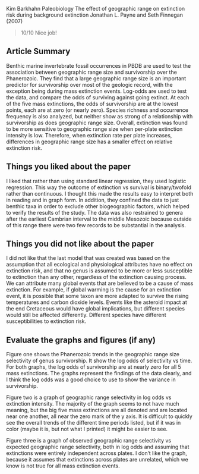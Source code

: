 Kim Barkhahn
Paleobiology
The effect of geographic range on extinction risk during background extinction
Jonathan L. Payne and Seth Finnegan (2007)

> 10/10 Nice job!

## Article Summary

Benthic marine invertebrate fossil occurrences in PBDB are used to test the association between geographic range size and survivorship over the Phanerozoic. They find that a large geographic range size is an important predictor for survivorship over most of the geologic record, with the exception being during mass extinction events. Log-odds are used to test the data, and compare the odds of surviving against going extinct. At each of the five mass extinctions, the odds of survivorship are at the lowest points, each are at zero (or nearly zero). Species richness and occurrence frequency is also analyzed, but neither show as strong of a relationship with survivorship as does geographic range size. Overall, extinction was found to be more sensitive to geographic range size when per-plate extinction intensity is low. Therefore, when extinction rate per plate increases, differences in geographic range size has a smaller effect on relative extinction risk.

## Things you liked about the paper

I liked that rather than using standard linear regression, they used logistic regression. This way the outcome of extinction vs survival is binary/twofold rather than continuous. I thought this made the results easy to interpret both in reading and in graph form.  In addition, they confined the data to just benthic taxa in order to exclude other biogeographic factors, which helped to verify the results of the study. The data was also restrained to genera after the earliest Cambrian interval to the middle Mesozoic because outside of this range there were two few records to be substantial in the analysis. 

## Things you did not like about the paper

I did not like that the last model that was created was based on the assumption that all ecological and physiological attributes have no effect on extinction risk, and that no genus is assumed to be more or less susceptible to extinction than any other, regardless of the extinction causing process. We can attribute many global events that are believed to be a cause of mass extinction. For example, if global warming is the cause for an extinction event, it is possible that some taxon are more adapted to survive the rising temperatures and carbon dioxide levels. Events like the asteroid impact at the end Cretaceous would have global implications, but different species would still be affected differently. Different species have different susceptibilities to extinction risk.

## Evaluate the graphs and figures (if any)

Figure one shows the Phanerozoic trends in the geographic range size selectivity of genus survivorship. It show the log odds of selectivity vs time. For both graphs, the log odds of survivorship are at nearly zero for all 5 mass extinctions. The graphs represent the findings of the data clearly, and I think the log odds was a good choice to use to show the variance in survivorship.

Figure two is a graph of geographic range selectivity in log odds vs extinction intensity. The majority of the graph seems to not have much meaning, but the big five mass extinctions are all denoted and are located near one another, all near the zero mark of the y axis. It is difficult to quickly see the overall trends of the different time periods listed, but if it was in color (maybe it is, but not what I printed) it might be easier to see. 

Figure three is a graph of observed geographic range selectivity vs expected geographic range selectivity, both in log odds and assuming that extinctions were entirely independent across plates. I don’t like the graph, because it assumes that extinctions across plates are unrelated, which we know is not true for all mass extinction events. 
